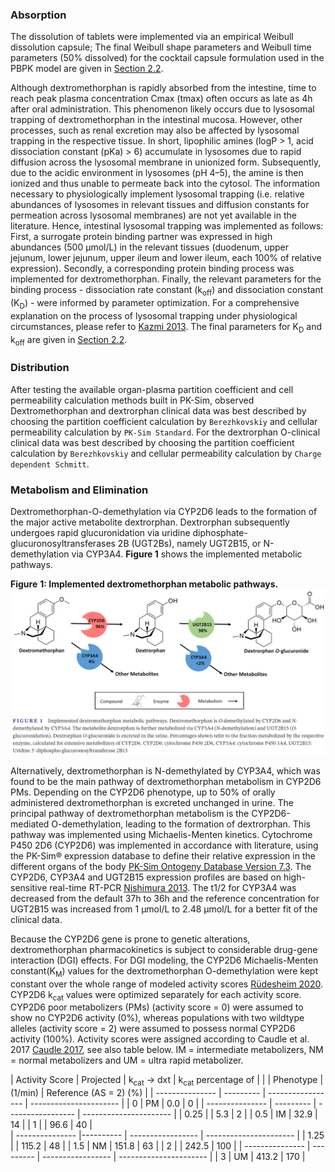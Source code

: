 ### Absorption <a id="model-parameters-and-assumptions-absorption"></a>

The dissolution of tablets were implemented via an empirical Weibull dissolution capsule; The final Weibull shape parameters and Weibull time parameters (50% dissolved) for the cocktail capsule formulation used in the PBPK model are given in [Section 2.2](#methods-data).

Although dextromethorphan is rapidly absorbed from the intestine, time to reach peak plasma concentration Cmax (tmax) often occurs as late as 4h after oral administration. This phenomenon likely occurs due to lysosomal trapping of dextromethorphan in the intestinal mucosa. However, other processes, such as renal excretion may also be affected by lysosomal trapping in the respective tissue. In short, lipophilic amines (logP > 1, acid dissociation constant (pKa) > 6) accumulate in lysosomes due to rapid diffusion across the lysosomal membrane in unionized form. Subsequently, due to the acidic environment in lysosomes (pH 4–5), the amine is then ionized and thus unable to
permeate back into the cytosol. The information necessary to physiologically implement lysosomal trapping (i.e. relative abundances of lysosomes in relevant tissues and diffusion constants for permeation across lysosomal membranes) are not yet available in the literature. Hence, intestinal lysosomal trapping was implemented as follows: First, a surrogate protein binding partner was expressed in high abundances (500 μmol/L) in the relevant tissues (duodenum, upper jejunum, lower jejunum, upper ileum and lower ileum, each 100% of relative expression). Secondly, a corresponding protein binding process was implemented for dextromethorphan. Finally, the relevant parameters
for the binding process - dissociation rate constant (k<sub>off</sub>) and dissociation constant (K<sub>D</sub>) - were informed by parameter optimization. For a comprehensive explanation on the process of lysosomal trapping under physiological circumstances, please refer to [Kazmi 2013](#main-references). The final parameters for K<sub>D</sub> and k<sub>off</sub> are given in [Section 2.2](#methods-data).

### Distribution <a id="model-parameters-and-assumptions-distribution"></a>

After testing the available organ-plasma partition coefficient and cell permeability calculation methods built in PK-Sim, observed Dextromethorphan and dextrorphan clinical data was best described by choosing the partition coefficient calculation by `Berezhkovskiy` and cellular permeability calculation by `PK-Sim Standard`. For the dextrorphan O-clinical clinical data was best described by choosing the partition coefficient calculation by `Berezhkovskiy` and cellular permeability calculation by `Charge dependent Schmitt`.

### Metabolism and Elimination <a id="model-parameters-and-assumptions-metabolism-and-elimination"></a>

Dextromethorphan-O-demethylation via CYP2D6 leads to the formation of the major active metabolite dextrorphan. Dextrorphan subsequently undergoes rapid glucuronidation via uridine diphosphate-glucuronosyltransferases 2B (UGT2Bs), namely UGT2B15, or N-demethylation via CYP3A4. **Figure 1** shows the implemented metabolic pathways.

**Figure** **1: Implemented dextromethorphan metabolic pathways.**
![Figure 1](images/Figure_1.PNG)

Alternatively, dextromethorphan is N-demethylated by CYP3A4, which was found to be the main pathway of dextromethorphan metabolism in CYP2D6 PMs. Depending on the CYP2D6 phenotype, up to 50% of orally administered dextromethorphan is excreted unchanged in urine. The principal pathway of dextromethorphan metabolism is the CYP2D6-mediated O-demethylation, leading to the formation of dextrorphan. This pathway was implemented using Michaelis-Menten kinetics. Cytochrome P450 2D6 (CYP2D6) was implemented in accordance with literature, using the PK-Sim® expression database to define their relative expression in the different organs of the body [PK-Sim Ontogeny Database Version 7.3](#main-references). The CYP2D6, CYP3A4 and UGT2B15 expression profiles are based on high-sensitive real-time RT-PCR [Nishimura 2013](#main-references). The t1/2 for CYP3A4 was decreased from the default 37h to 36h and the reference concentration for UGT2B15 was increased from 1 µmol/L to 2.48 µmol/L for a better fit of the clinical data.

Because the CYP2D6 gene is prone to genetic alterations, dextromethorphan pharmacokinetics is subject to considerable drug-gene interaction (DGI) effects.
 For DGI modeling, the CYP2D6 Michaelis-Menten constant(K<sub>M</sub>) values for the dextromethorphan O-demethylation were kept constant over the whole range of modeled activity scores [Rüdesheim 2020](#main-references). CYP2D6 k<sub>cat</sub> values were optimized separately for each activity score. CYP2D6 poor metabolizers (PMs) (activity score = 0) were assumed to show no CYP2D6 activity (0%), whereas populations with two wildtype alleles (activity score = 2) were assumed to possess normal CYP2D6 activity (100%). Activity scores were assigned according to Caudle et al. 2017 [Caudle 2017](#main-references), see also table below. IM = intermediate metabolizers, NM = normal metabolizers and UM = ultra rapid metabolizer.

| Activity Score  | Projected | k<sub>cat</sub> -> dxt | k<sub>cat</sub> percentage of |
|                 | Phenotype | (1/min)           | Reference (AS = 2) (%) |
| --------------- | --------- | ----------------- | ---------------------- |
| 0               | PM        | 0.0               | 0                      |
| --------------- | --------- | ----------------- | ---------------------- |
| 0.25            |           | 5.3               | 2                      |
| 0.5             | IM        | 32.9              | 14                     |
| 1               |           | 96.6              | 40                     |      
| --------------- |---------- | ----------------- | ---------------------- |
| 1.25            |           | 115.2             | 48                     |
| 1.5             | NM        | 151.8             | 63                     |
| 2               |           | 242.5             | 100                    |
| --------------- | --------- | ----------------- | ---------------------- |
| 3               | UM        | 413.2             | 170                    |
